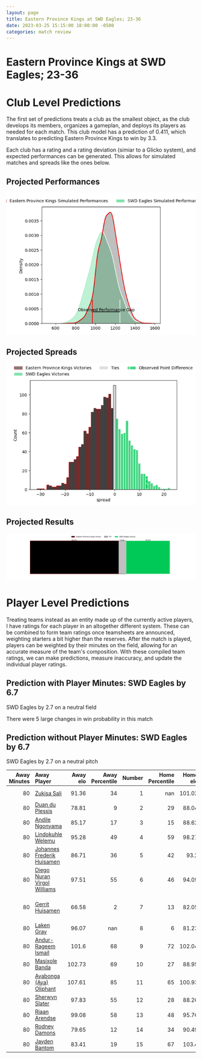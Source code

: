 ```yaml
---  
layout: page  
title: Eastern Province Kings at SWD Eagles; 23-36  
date: 2023-03-25 15:15:00 18:00:00 -0500  
categories: match review  
---
```

# Eastern Province Kings at SWD Eagles; 23-36

# Club Level Predictions


The first set of predictions treats a club as the smallest object, as the club develops its members, organizes a gameplan, and deploys its players as needed for each match. This club model has a prediction of 0.411, which translates to predicting Eastern Province Kings to win by 3.3.

Each club has a rating and a rating deviation (simiar to a Glicko system), and expected performances can be generated. This allows for simulated matches and spreads like the ones below.
## Projected Performances


![Projected Performances](plots/performances_2023-03-25-SWDEagles-EasternProvinceKings.png)
## Projected Spreads


![Projected Spreads](plots/spreads_2023-03-25-SWDEagles-EasternProvinceKings.png)
## Projected Results


![Projected Results](plots/resultbar_2023-03-25-SWDEagles-EasternProvinceKings.png)
# Player Level Predictions


Treating teams instead as an entity made up of the currently active players, I have ratings for each player in an altogether different system. These can be combined to form team ratings once teamsheets are announced, weighting starters a bit higher than the reserves. After the match is played, players can be weighted by their minutes on the field, allowing for an accurate measure of the team's composition. With these compiled team ratings, we can make predictions, measure inaccuracy, and update the individual player ratings.
## Prediction with Player Minutes: SWD Eagles by 6.7


SWD Eagles by 2.7 on a neutral field

There were 5 large changes in win probability in this match
## Prediction without Player Minutes: SWD Eagles by 6.7


SWD Eagles by 2.7 on a neutral pitch



|   Away Minutes | Away Player                                                                         |   Away elo |   Away Percentile |   Number |   Home Percentile |   Home elo | Home Player                                                                                         |   Home Minutes |
|---------------:|:------------------------------------------------------------------------------------|-----------:|------------------:|---------:|------------------:|-----------:|:----------------------------------------------------------------------------------------------------|---------------:|
|             80 | [Zukisa Sali](..//playerfiles//ZukisaSali_cleaned.md)                               |      91.36 |                34 |        1 |               nan |     101.02 | [Qhama Hope Hina](..//playerfiles//QhamaHopeHina_cleaned.md)                                        |             80 |
|             80 | [Duan du Plessis](..//playerfiles//DuanduPlessis_cleaned.md)                        |      78.81 |                 9 |        2 |                29 |      88.04 | [Keanu Hendricks](..//playerfiles//KeanuHendricks_cleaned.md)                                       |             80 |
|             80 | [Andile Ngonyama](..//playerfiles//AndileNgonyama_cleaned.md)                       |      85.17 |                17 |        3 |                15 |      88.62 | [Mhleli Dlamini](..//playerfiles//MhleliDlamini_cleaned.md)                                         |             80 |
|             80 | [Lindokuhle Welemu](..//playerfiles//LindokuhleWelemu_cleaned.md)                   |      95.28 |                49 |        4 |                59 |      98.27 | [Ethan Stuurman](..//playerfiles//EthanStuurman_cleaned.md)                                         |             80 |
|             80 | [Johannes Frederik Huisamen](..//playerfiles//JohannesFrederikHuisamen_cleaned.md)  |      86.71 |                36 |        5 |                42 |      93.2  | [Ruben Cronje](..//playerfiles//RubenCronje_cleaned.md)                                             |             80 |
|             80 | [Diego Nuran Virgol Williams](..//playerfiles//DiegoNuranVirgolWilliams_cleaned.md) |      97.51 |                55 |        6 |                46 |      94.09 | [Uzile Tele](..//playerfiles//UzileTele_cleaned.md)                                                 |             80 |
|             80 | [Gerrit Huisamen](..//playerfiles//GerritHuisamen_cleaned.md)                       |      66.58 |                 2 |        7 |                13 |      82.05 | [Johannes Hendrik (Janneman) Stander](..//playerfiles//JohannesHendrik(Janneman)Stander_cleaned.md) |             80 |
|             80 | [Laken Gray](..//playerfiles//LakenGray_cleaned.md)                                 |      96.07 |               nan |        8 |                 6 |      81.23 | [Chuma Biyana](..//playerfiles//ChumaBiyana_cleaned.md)                                             |             80 |
|             80 | [Andur-Rageem Ismail](..//playerfiles//Andur-RageemIsmail_cleaned.md)               |     101.6  |                68 |        9 |                72 |     102.04 | [Sacha Toring](..//playerfiles//SachaToring_cleaned.md)                                             |             80 |
|             80 | [Masixole Banda](..//playerfiles//MasixoleBanda_cleaned.md)                         |     102.73 |                69 |       10 |                27 |      88.95 | [Sergio Stalmeester](..//playerfiles//SergioStalmeester_cleaned.md)                                 |             80 |
|             80 | [Ayabonga (Aya) Oliphant](..//playerfiles//Ayabonga(Aya)Oliphant_cleaned.md)        |     107.61 |                85 |       11 |                65 |     100.93 | [Mpho Ntsane](..//playerfiles//MphoNtsane_cleaned.md)                                               |             80 |
|             80 | [Sherwyn Slater](..//playerfiles//SherwynSlater_cleaned.md)                         |      97.83 |                55 |       12 |                28 |      88.26 | [Edwin Sass](..//playerfiles//EdwinSass_cleaned.md)                                                 |             80 |
|             80 | [Riaan Arendse](..//playerfiles//RiaanArendse_cleaned.md)                           |      99.08 |                58 |       13 |                48 |      95.76 | [Clive Kruger](..//playerfiles//CliveKruger_cleaned.md)                                             |             80 |
|             80 | [Rodney Damons](..//playerfiles//RodneyDamons_cleaned.md)                           |      79.65 |                12 |       14 |                34 |      90.49 | [Rosco Systers](..//playerfiles//RoscoSysters_cleaned.md)                                           |             80 |
|             80 | [Jayden Bantom](..//playerfiles//JaydenBantom_cleaned.md)                           |      83.41 |                19 |       15 |                67 |     103.4  | [Darryn Fortuin](..//playerfiles//DarrynFortuin_cleaned.md)                                         |             80 |

